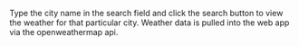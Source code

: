Type the city name in the search field and click the search button to view the weather for that particular city. Weather data is pulled into the web app via the openweathermap api.
